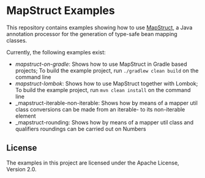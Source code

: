 # MapStruct Examples

This repository contains examples showing how to use [MapStruct](http://mapstruct.org/), a Java annotation processor for the generation of type-safe bean mapping classes.

Currently, the following examples exist:

* _mapstruct-on-gradle_: Shows how to use MapStruct in Gradle based projects; To build the example project, run `./gradlew clean build` on the command line
* _mapstruct-lombok_: Shows how to use MapStruct together with Lombok; To build the example project, run `mvn clean install` on the command line
* _mapstruct-iterable-non-iterable: Shows how by means of a mapper util class conversions can be made from an iterable- to its non-iterable element
* _mapstruct-rounding: Shows how by means of a mapper util class and qualifiers roundings can be carried out on Numbers

## License

The examples in this project are licensed under the Apache License, Version 2.0.
